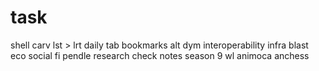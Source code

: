 # task
shell
carv
lst > lrt
daily tab
bookmarks
alt
dym
interoperability infra
blast eco
social fi
pendle
research
check notes
season 9
wl animoca
anchess
